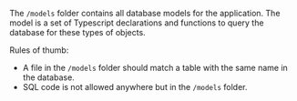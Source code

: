 The `/models` folder contains all database models for the application. The model is a set of Typescript declarations and functions to query the database for these types of objects.

Rules of thumb:
 * A file in the `/models` folder should match a table with the same name in the database.
 * SQL code is not allowed anywhere but in the `/models` folder.
